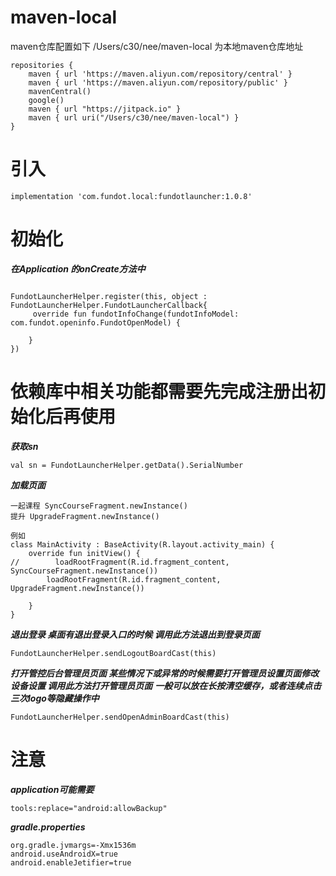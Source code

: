 # maven-local

maven仓库配置如下
/Users/c30/nee/maven-local 为本地maven仓库地址
```
repositories {
    maven { url 'https://maven.aliyun.com/repository/central' }
    maven { url 'https://maven.aliyun.com/repository/public' }
    mavenCentral()
    google()
    maven { url "https://jitpack.io" }
    maven { url uri("/Users/c30/nee/maven-local") }
}
```


# 引入
```
implementation 'com.fundot.local:fundotlauncher:1.0.8'
```


# 初始化
*******在Application 的onCreate方法中*******

```

FundotLauncherHelper.register(this, object : FundotLauncherHelper.FundotLauncherCallback{
     override fun fundotInfoChange(fundotInfoModel: com.fundot.openinfo.FundotOpenModel) {

    }
})

```
# 依赖库中相关功能都需要先完成注册出初始化后再使用

***获取sn***
```
val sn = FundotLauncherHelper.getData().SerialNumber
```

***加载页面***
```
一起课程 SyncCourseFragment.newInstance()
提升 UpgradeFragment.newInstance()

例如
class MainActivity : BaseActivity(R.layout.activity_main) {
    override fun initView() {
//        loadRootFragment(R.id.fragment_content, SyncCourseFragment.newInstance())
        loadRootFragment(R.id.fragment_content, UpgradeFragment.newInstance())

    }
}
```

***退出登录 桌面有退出登录入口的时候 调用此方法退出到登录页面***
```
FundotLauncherHelper.sendLogoutBoardCast(this)
```

***打开管控后台管理员页面 某些情况下或异常的时候需要打开管理员设置页面修改设备设置 调用此方法打开管理员页面***
***一般可以放在长按清空缓存，或者连续点击三次logo等隐藏操作中***
```
FundotLauncherHelper.sendOpenAdminBoardCast(this)
```

# 注意
***application可能需要***
```
tools:replace="android:allowBackup"
```

***gradle.properties***
```
org.gradle.jvmargs=-Xmx1536m
android.useAndroidX=true
android.enableJetifier=true
```
